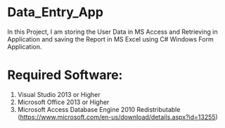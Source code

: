 # Data_Entry_App

In this Project, I am storing the User Data in MS Access and Retrieving in Application and saving the Report in MS Excel using C# Windows Form Application.


# Required Software:
1. Visual Studio 2013 or Higher
2. Microsoft Office 2013 or Higher
3. Microsoft Access Database Engine 2010 Redistributable (https://www.microsoft.com/en-us/download/details.aspx?id=13255)
